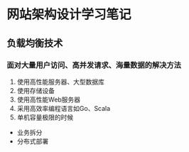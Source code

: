 # 网站架构设计学习笔记

## 负载均衡技术

### 面对大量用户访问、高并发请求、海量数据的解决方法
1. 使用高性能服务器、大型数据库
2. 使用存储设备
3. 使用高性能Web服务器
5. 采用高效率编程语言如Go、Scala
6. 单机容量极限的时候 

- 业务拆分
- 分布式部署